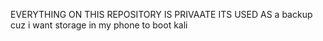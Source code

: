 EVERYTHING ON THIS REPOSITORY IS PRIVAATE ITS USED AS a backup cuz i want storage in my phone to boot kali